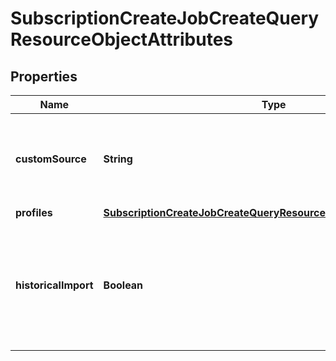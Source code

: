 # SubscriptionCreateJobCreateQueryResourceObjectAttributes

## Properties
Name | Type | Description | Notes
------------ | ------------- | ------------- | -------------
**customSource** | **String** | A custom method detail or source to store on the consent records. |  [optional]
**profiles** | [**SubscriptionCreateJobCreateQueryResourceObjectAttributesProfiles**](SubscriptionCreateJobCreateQueryResourceObjectAttributesProfiles.md) |  | 
**historicalImport** | **Boolean** | Whether this subscription is part of a historical import. If true, the consented_at field must be provided for each profile. |  [optional]
